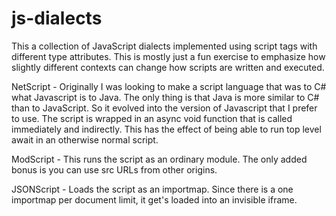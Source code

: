 # js-dialects

This a collection of JavaScript dialects implemented using script tags with different type attributes. This is mostly just a fun exercise to emphasize how slightly different contexts can change how scripts are written and executed.

NetScript - Originally I was looking to make a script language that was to C# what Javascript is to Java. The only thing is that Java is more similar to C# than to JavaScript. So it evolved into the version of Javascript that I prefer to use. The script is wrapped in an async void function that is called immediately and indirectly. This has the effect of being able to run top level await in an otherwise normal script.

ModScript - This runs the script as an ordinary module. The only added bonus is you can use src URLs from other origins.

JSONScript - Loads the script as an importmap. Since there is a one importmap per document limit, it get's loaded into an invisible iframe.